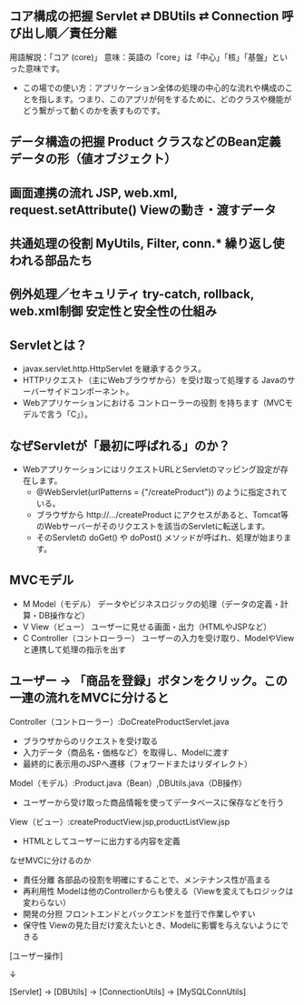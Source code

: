 ## コア構成の把握	Servlet ⇄ DBUtils ⇄ Connection	呼び出し順／責任分離
用語解説：「コア (core)」 
意味：英語の「core」は「中心」「核」「基盤」といった意味です。
- この場での使い方：アプリケーション全体の処理の中心的な流れや構成のことを指します。つまり、このアプリが何をするために、どのクラスや機能がどう繋がって動くのかを表すものです。

## データ構造の把握	Product クラスなどのBean定義	データの形（値オブジェクト）
## 画面連携の流れ	JSP, web.xml, request.setAttribute()	Viewの動き・渡すデータ
## 共通処理の役割	MyUtils, Filter, conn.*	繰り返し使われる部品たち
## 例外処理／セキュリティ	try-catch, rollback, web.xml制御	安定性と安全性の仕組み

## Servletとは？
- javax.servlet.http.HttpServlet を継承するクラス。
- HTTPリクエスト（主にWebブラウザから）を受け取って処理する Javaのサーバーサイドコンポーネント。
- Webアプリケーションにおける コントローラーの役割 を持ちます（MVCモデルで言う「C」）。

## なぜServletが「最初に呼ばれる」のか？
- WebアプリケーションにはリクエストURLとServletのマッピング設定が存在します。
  - @WebServlet(urlPatterns = {"/createProduct"}) のように指定されている。
   - ブラウザから http://.../createProduct にアクセスがあると、Tomcat等のWebサーバーがそのリクエストを該当のServletに転送します。
    - そのServletの doGet() や doPost() メソッドが呼ばれ、処理が始まります。


## MVCモデル
- M	Model（モデル）	データやビジネスロジックの処理（データの定義・計算・DB操作など）
- V	View（ビュー）	ユーザーに見せる画面・出力（HTMLやJSPなど）
- C	Controller（コントローラー）	ユーザーの入力を受け取り、ModelやViewと連携して処理の指示を出す

## ユーザー → 「商品を登録」ボタンをクリック。この一連の流れをMVCに分けると
Controller（コントローラー）:DoCreateProductServlet.java
- ブラウザからのリクエストを受け取る
- 入力データ（商品名・価格など）を取得し、Modelに渡す
- 最終的に表示用のJSPへ遷移（フォワードまたはリダイレクト）

Model（モデル）:Product.java（Bean）,DBUtils.java（DB操作）
- ユーザーから受け取った商品情報を使ってデータベースに保存などを行う

View（ビュー）:createProductView.jsp,productListView.jsp
- HTMLとしてユーザーに出力する内容を定義

なぜMVCに分けるのか
- 責任分離	各部品の役割を明確にすることで、メンテナンス性が高まる
- 再利用性	Modelは他のControllerからも使える（Viewを変えてもロジックは変わらない）
- 開発の分担	フロントエンドとバックエンドを並行で作業しやすい
- 保守性	Viewの見た目だけ変えたいとき、Modelに影響を与えないようにできる


[ユーザー操作]

   ↓

[Servlet] → [DBUtils] → [ConnectionUtils] → [MySQLConnUtils]
